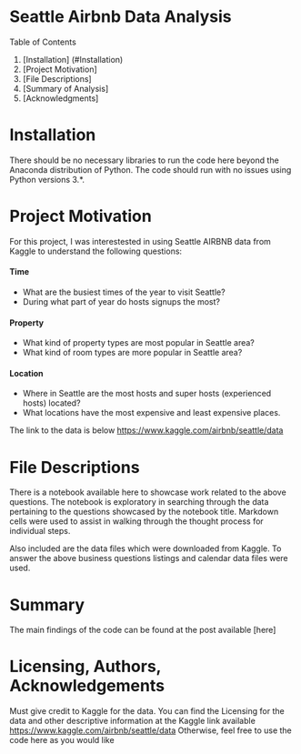# Seattle Airbnb Data Analysis

Table of Contents
1. [Installation] (#Installation)
2. [Project Motivation] 
3. [File Descriptions]
4. [Summary of Analysis]
5. [Acknowledgments]



# Installation
There should be no necessary libraries to run the code here beyond the Anaconda distribution of Python. The code should run with no issues using Python versions 3.*.

# Project Motivation 
For this project, I was interestested in using Seattle AIRBNB data from Kaggle to understand the following questions:

#### Time
* What are the busiest times of the year to visit Seattle? 
* During what part of year do hosts signups the most?
#### Property 
* What kind of property types are most popular in Seattle area?
* What kind of room types are more popular in Seattle area?
#### Location
* Where in Seattle are the most hosts and super hosts (experienced hosts) located?
* What locations have the most expensive and least expensive places.

The link to the data is below https://www.kaggle.com/airbnb/seattle/data


# File Descriptions
There is a notebook available here to showcase work related to the above questions. The notebook is exploratory in searching through the data pertaining to the questions showcased by the notebook title. Markdown cells were used to assist in walking through the thought process for individual steps.

Also included are the data files which were downloaded from Kaggle. To answer the above business questions listings and calendar data files were used.

# Summary 
The main findings of the code can be found at the post available [here]

# Licensing, Authors, Acknowledgements
Must give credit to Kaggle for the data. You can find the Licensing for the data and other descriptive information at the Kaggle link available https://www.kaggle.com/airbnb/seattle/data Otherwise, feel free to use the code here as you would like
